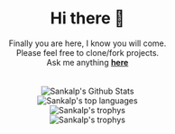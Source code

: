 <div align="center">
  <h1>Hi there 👋</h1> 
</div>


<div align="center">
Finally you are here, I know you will come. <br>
Please feel free to clone/fork projects. <br>
Ask me anything <a href="https://github.com/sankalp-yadav-au17/sankalp-yadav-au17/issues"><b>here</b></a><br>
</div>
</br>
</br>

<div align="center">
    <img align="center" src="https://github-readme-stats.vercel.app/api?username=sankalp-yadav-au17&include_all_commits=true&count_private=true&show_icons=true&line_height=20&     title_color=7A7ADB&icon_color=2234AE&text_color=D3D3D3&bg_color=0,000000,130F40" alt="Sankalp's Github Stats">
</div>

<div align="center">
  <img align="center" src="https://github-readme-stats.vercel.app/api/top-langs/?username=sankalp-yadav-au17&layout=default&theme=gotham&hide=html&hide_border=true&card_width=330" alt="Sankalp's top languages">
 </div>
 
 <div align="center">
  <img align="center" src="https://github-profile-trophy.vercel.app/?username=sankalp-yadav-au17&no-frame=true&column=3&row=2" alt="Sankalp's trophys">
 </div>
 <div align="center">
  <img align="center" src="http://github-readme-streak-stats.herokuapp.com?user=Aleksey-Voko&theme=gotham&hide_border=true&date_format=M%20j%5B%2C%20Y%5D" alt="Sankalp's trophys">
</div>
<!--
**sankalp-yadav-au17/sankalp-yadav-au17** is a ✨ _special_ ✨ repository because its `README.md` (this file) appears on your GitHub profile.

Here are some ideas to get you started:

- 🔭 I’m currently working on ...
- 🌱 I’m currently learning ...
- 👯 I’m looking to collaborate on ...
- 🤔 I’m looking for help with ...
- 💬 Ask me about ...
- 📫 How to reach me: ...
- 😄 Pronouns: ...
- ⚡ Fun fact: ...
-->
